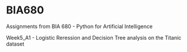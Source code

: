 # BIA680
Assignments from BIA 680 - Python for Artificial Intelligence

Week5_A1 - Logistic Reression and Decision Tree analysis on the Titanic dataset
